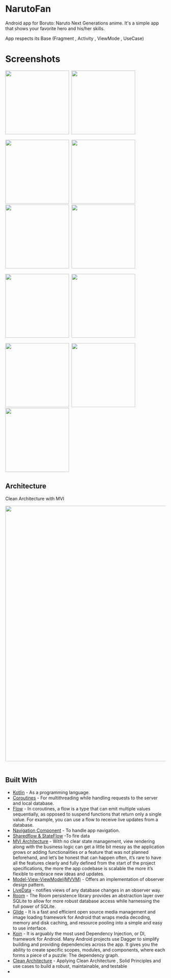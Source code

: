 # NarutoFan 
 Android app for Boruto: Naruto Next Generations anime. It's a simple app that shows your favorite hero and his/her skills.

App respects its Base (Fragment , Activity , ViewMode , UseCase)

# Screenshots
 
<img src="https://user-images.githubusercontent.com/62269304/219944612-807563fd-d3eb-4d59-afd2-784edf275e5d.jpg" width="200">&nbsp; 
<img src="https://user-images.githubusercontent.com/62269304/219944621-fd17dfd1-0ef5-433e-a8cb-a7410798f252.jpg" width="200">&nbsp; 

<img src="https://user-images.githubusercontent.com/62269304/219944625-9f4acbe7-71d0-40ea-b664-1b07de24fae5.jpg" width="200">&nbsp; 
<img src="https://user-images.githubusercontent.com/62269304/219944626-d94b0f06-f4a9-44b6-a03f-3cebd200bef9.jpg" width="200">&nbsp; 
<img src="https://user-images.githubusercontent.com/62269304/219944627-9081e4dc-9ae0-4e64-8543-a50d9c26ab71.jpg" width="200">&nbsp; 
<img src="https://user-images.githubusercontent.com/62269304/219944629-785f1ae9-d730-42f4-bf8a-12bca70ae404.jpg" width="200">&nbsp; 

<img src="https://user-images.githubusercontent.com/62269304/219944632-3d59d50a-8a86-4ed5-8ed9-62207f1195c6.jpg" width="200">&nbsp; 
<img src="https://user-images.githubusercontent.com/62269304/219944633-ab1eabed-73a3-440e-a6e4-bb4e0022f723.jpg" width="200">&nbsp; 


<img src="https://user-images.githubusercontent.com/62269304/219944640-be75ec0c-a64d-4982-ac96-ca8869efb7cd.jpg" width="200">&nbsp; 
<img src="https://user-images.githubusercontent.com/62269304/219944643-44c593b2-a99c-4a00-82c1-208c719498df.jpg" width="200">&nbsp; 
<img src="https://user-images.githubusercontent.com/62269304/219944647-d549ec37-1b76-4f6f-9d49-5b80294a175a.jpg" width="200">&nbsp; 


## Architecture

Clean Architecture with MVI


<img src="https://user-images.githubusercontent.com/62269304/219953027-99181bcb-3520-4c21-9408-5ad0b3c71731.png" width="800">&nbsp; 

## Built With

* [Kotlin](https://kotlinlang.org) - As a programming language.
* [Coroutines](https://developer.android.com/kotlin/coroutines) - For multithreading while handling requests to the server and local database.
* [Flow](https://developer.android.com/kotlin/flow) - In coroutines, a flow is a type that can emit multiple values sequentially, as opposed to suspend functions that return only a single value. For example, you can use a flow to receive live updates from a database.
* [Navigation Component](https://developer.android.com/guide/navigation/navigation-getting-started) - To handle app navigation.
* [Sharedflow & StateFlow](https://developer.android.com/kotlin/flow/stateflow-and-sharedflow) -To fire data
* [MVI Architecture](https://medium.com/swlh/mvi-architecture-with-android-fcde123e3c4a) - With no clear state management, view rendering along with the business logic can get a little bit messy as the application grows or adding functionalities or a feature that was not planned beforehand, and let’s be honest that can happen often, it’s rare to have all the features clearly and fully defined from the start of the project specifications, the more the app codebase is scalable the more it’s flexible to embrace new ideas and updates.
* [Model-View-ViewModel(MVVM)](https://developer.android.com/topic/architecture) - Offers an implementation of observer design pattern.
* [LiveData](https://developer.android.com/topic/libraries/architecture/livedata) - notifies views of any database changes in an observer way.
* [Room](https://developer.android.com/jetpack/androidx/releases/room) - The Room persistence library provides an abstraction layer over SQLite to allow for more robust database access while harnessing the full power of SQLite.
* [Glide](https://github.com/bumptech/glide) - It is a fast and efficient open source media management and image loading framework for Android that wraps media decoding, memory and disk caching, and resource pooling into a simple and easy to use interface.
* [Koin](https://insert-koin.io/docs/quickstart/android/) - It is arguably the most used Dependency Injection, or DI, framework for Android. Many Android projects use Dagger to simplify building and providing dependencies across the app. It gives you the ability to create specific scopes, modules, and components, where each forms a piece of a puzzle: The dependency graph.
* [Clean Architecture](https://www.raywenderlich.com/3595916-clean-architecture-tutorial-for-android-getting-started) - Applying Clean Architecture , Solid Principles and use cases  to build a robust, maintainable, and testable
*
